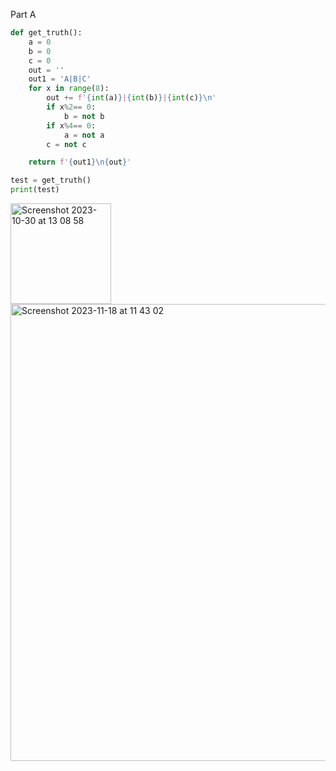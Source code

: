 Part A 
```py
def get_truth():
    a = 0
    b = 0
    c = 0
    out = ''
    out1 = 'A|B|C'
    for x in range(8):
        out += f'{int(a)}|{int(b)}|{int(c)}\n'
        if x%2== 0:
            b = not b
        if x%4== 0:
            a = not a
        c = not c

    return f'{out1}\n{out}'

test = get_truth()
print(test)
```
<img width="161" alt="Screenshot 2023-10-30 at 13 08 58" src="https://github.com/NaomiRozenberg/unit2_repo/assets/142605919/bae2b4d8-b828-4e35-a7f2-90989157ebe6">
<img width="731" alt="Screenshot 2023-11-18 at 11 43 02" src="https://github.com/NaomiRozenberg/unit2_repo/assets/142605919/e388f2ec-4df5-4ef2-9a75-ee7b0128ba56">
